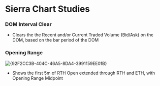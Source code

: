 # Sierra Chart Studies
### DOM Interval Clear
- Clears the the Recent and/or Current Traded Volume (Bid/Ask) on the DOM, based on the bar period of the DOM
### Opening Range
![{92F2CC3B-404C-46A5-8DA4-3991159EE01B}](https://github.com/user-attachments/assets/b3dfab0f-aafb-4196-8c29-7f0df150eaf0)
- Shows the first 5m of RTH Open extended through RTH and ETH, with Opening Range Midpoint
